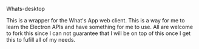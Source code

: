 Whats-desktop

This is a wrapper for the What's App web client. This is a way for me to learn the Electron APIs and have something for me to use. All are welcome to fork this since I can not 
guarantee that I will be on top of this once I get this to fufill all of my needs.
